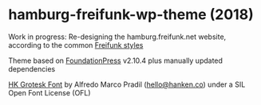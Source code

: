 # hamburg-freifunk-wp-theme (2018)

Work in progress: Re-designing the hamburg.freifunk.net website, according to the common [Freifunk styles](https://wiki.freifunk.net/Freifunk-Styles)

Theme based on [FoundationPress](htps://github.com/olefredrik/FoundationPress) v2.10.4 plus manually updated dependencies

[HK Grotesk Font](https://hanken.co/product/hk-grotesk/) by Alfredo Marco Pradil (hello@hanken.co) under a SIL Open Font License (OFL)




